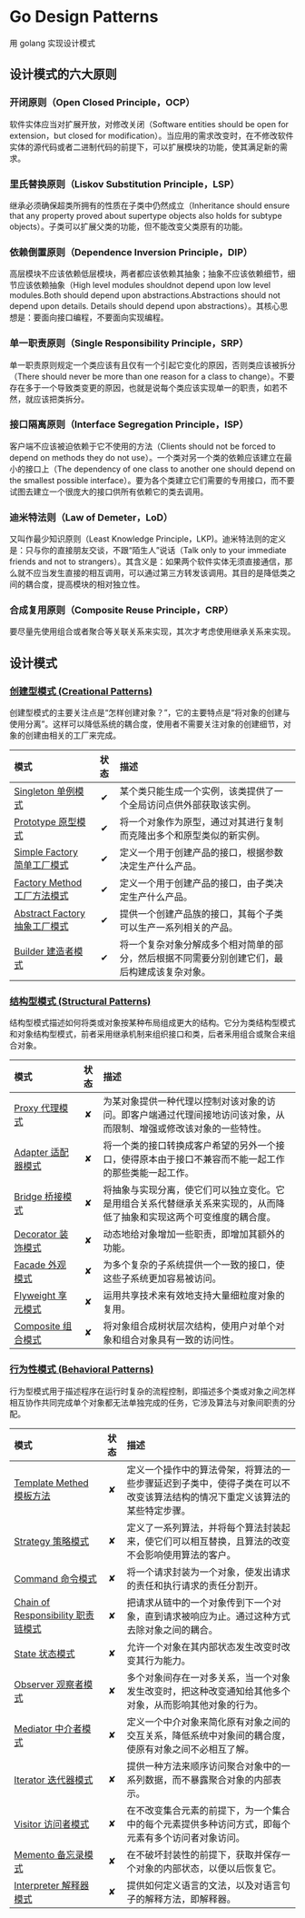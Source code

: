 # Go Design Patterns

用 golang 实现设计模式

## 设计模式的六大原则

### 开闭原则（Open Closed Principle，OCP）

软件实体应当对扩展开放，对修改关闭（Software entities should be open for extension，but closed for modification）。当应用的需求改变时，在不修改软件实体的源代码或者二进制代码的前提下，可以扩展模块的功能，使其满足新的需求。

### 里氏替换原则（Liskov Substitution Principle，LSP）

继承必须确保超类所拥有的性质在子类中仍然成立（Inheritance should ensure that any property proved about supertype objects also holds for subtype objects）。子类可以扩展父类的功能，但不能改变父类原有的功能。

### 依赖倒置原则（Dependence Inversion Principle，DIP）

高层模块不应该依赖低层模块，两者都应该依赖其抽象；抽象不应该依赖细节，细节应该依赖抽象（High level modules shouldnot depend upon low level modules.Both should depend upon abstractions.Abstractions should not depend upon details. Details should depend upon abstractions）。其核心思想是：要面向接口编程，不要面向实现编程。

### 单一职责原则（Single Responsibility Principle，SRP）

单一职责原则规定一个类应该有且仅有一个引起它变化的原因，否则类应该被拆分（There should never be more than one reason for a class to change）。不要存在多于一个导致类变更的原因，也就是说每个类应该实现单一的职责，如若不然，就应该把类拆分。

### 接口隔离原则（Interface Segregation Principle，ISP）

客户端不应该被迫依赖于它不使用的方法（Clients should not be forced to depend on methods they do not use）。一个类对另一个类的依赖应该建立在最小的接口上（The dependency of one class to another one should depend on the smallest possible interface）。要为各个类建立它们需要的专用接口，而不要试图去建立一个很庞大的接口供所有依赖它的类去调用。

### 迪米特法则（Law of Demeter，LoD）

又叫作最少知识原则（Least Knowledge Principle，LKP)。迪米特法则的定义是：只与你的直接朋友交谈，不跟“陌生人”说话（Talk only to your immediate friends and not to strangers）。其含义是：如果两个软件实体无须直接通信，那么就不应当发生直接的相互调用，可以通过第三方转发该调用。其目的是降低类之间的耦合度，提高模块的相对独立性。

### 合成复用原则（Composite Reuse Principle，CRP）

要尽量先使用组合或者聚合等关联关系来实现，其次才考虑使用继承关系来实现。

## 设计模式

### [创建型模式 (Creational Patterns)](/creational/)

创建型模式的主要关注点是“怎样创建对象？”，它的主要特点是“将对象的创建与使用分离”。这样可以降低系统的耦合度，使用者不需要关注对象的创建细节，对象的创建由相关的工厂来完成。

| 模式 | 状态 | 描述 |
|:----|:---: |:------|
| [Singleton 单例模式](/creational/singleton/) | ✔ | 某个类只能生成一个实例，该类提供了一个全局访问点供外部获取该实例。 |
| [Prototype 原型模式](/creational/prototype/) | ✔ | 将一个对象作为原型，通过对其进行复制而克隆出多个和原型类似的新实例。 |
| [Simple Factory 简单工厂模式](/creational/simple-factory/) | ✔ | 定义一个用于创建产品的接口，根据参数决定生产什么产品。|
| [Factory Method 工厂方法模式](/creational/factory-method/) | ✔ | 定义一个用于创建产品的接口，由子类决定生产什么产品。 |
| [Abstract Factory 抽象工厂模式](/creational/abstract-factory/) | ✔ | 提供一个创建产品族的接口，其每个子类可以生产一系列相关的产品。 |
| [Builder 建造者模式](/creational/builder/) | ✔ | 将一个复杂对象分解成多个相对简单的部分，然后根据不同需要分别创建它们，最后构建成该复杂对象。 |

### [结构型模式 (Structural Patterns)](/structural/)

结构型模式描述如何将类或对象按某种布局组成更大的结构。它分为类结构型模式和对象结构型模式，前者采用继承机制来组织接口和类，后者釆用组合或聚合来组合对象。

| 模式 | 状态 | 描述 |
|:----|:---: |:------|
| [Proxy 代理模式](/structural/proxy/) | ✘ | 为某对象提供一种代理以控制对该对象的访问。即客户端通过代理间接地访问该对象，从而限制、增强或修改该对象的一些特性。 |
| [Adapter 适配器模式](/structural/adapter/) | ✘ | 将一个类的接口转换成客户希望的另外一个接口，使得原本由于接口不兼容而不能一起工作的那些类能一起工作。 |
| [Bridge 桥接模式](/structural/bridge/) | ✘ | 将抽象与实现分离，使它们可以独立变化。它是用组合关系代替继承关系来实现的，从而降低了抽象和实现这两个可变维度的耦合度。 |
| [Decorator 装饰模式](/structural/decorator/) | ✘ | 动态地给对象增加一些职责，即增加其额外的功能。 |
| [Facade 外观模式](/structural/facade/) | ✘ | 为多个复杂的子系统提供一个一致的接口，使这些子系统更加容易被访问。 |
| [Flyweight 享元模式](/structural/flyweight/) | ✘ | 运用共享技术来有效地支持大量细粒度对象的复用。 |
| [Composite 组合模式](/structural/composite/) | ✘ | 将对象组合成树状层次结构，使用户对单个对象和组合对象具有一致的访问性。 |

### [行为性模式 (Behavioral Patterns)](/behavioral/)

行为型模式用于描述程序在运行时复杂的流程控制，即描述多个类或对象之间怎样相互协作共同完成单个对象都无法单独完成的任务，它涉及算法与对象间职责的分配。

| 模式 | 状态 | 描述 |
|:----|:---: |:------|
| [Template Methed 模板方法](/behavioral/template-methed/) | ✘ | 定义一个操作中的算法骨架，将算法的一些步骤延迟到子类中，使得子类在可以不改变该算法结构的情况下重定义该算法的某些特定步骤。 |
| [Strategy 策略模式](/behavioral/strategy/) | ✘ | 定义了一系列算法，并将每个算法封装起来，使它们可以相互替换，且算法的改变不会影响使用算法的客户。 |
| [Command 命令模式](/behavioral/command/) | ✘ | 将一个请求封装为一个对象，使发出请求的责任和执行请求的责任分割开。 |
| [Chain of Responsibility 职责链模式](/behavioral/chain-of-responsibility/) | ✘ | 把请求从链中的一个对象传到下一个对象，直到请求被响应为止。通过这种方式去除对象之间的耦合。 |
| [State 状态模式](/behavioral/state/) | ✘ | 允许一个对象在其内部状态发生改变时改变其行为能力。 |
| [Observer 观察者模式](/behavioral/observer/) | ✘ | 多个对象间存在一对多关系，当一个对象发生改变时，把这种改变通知给其他多个对象，从而影响其他对象的行为。 |
| [Mediator 中介者模式](/behavioral/mediator/) | ✘ | 定义一个中介对象来简化原有对象之间的交互关系，降低系统中对象间的耦合度，使原有对象之间不必相互了解。 |
| [Iterator 迭代器模式](/behavioral/iterator/) | ✘ | 提供一种方法来顺序访问聚合对象中的一系列数据，而不暴露聚合对象的内部表示。 |
| [Visitor 访问者模式](/behavioral/visitor/) | ✘ | 在不改变集合元素的前提下，为一个集合中的每个元素提供多种访问方式，即每个元素有多个访问者对象访问。 |
| [Memento 备忘录模式](/behavioral/memento/) | ✘ | 在不破坏封装性的前提下，获取并保存一个对象的内部状态，以便以后恢复它。 |
| [Interpreter 解释器模式](/behavioral/interpreter/) | ✘ | 提供如何定义语言的文法，以及对语言句子的解释方法，即解释器。 |
